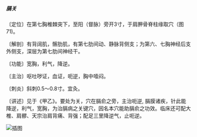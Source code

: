 ##### 膈关

〔定位〕在第七胸椎棘突下，至阳（督脉）旁开3寸，于肩胛骨脊柱缘取穴（图71)。

〔解剖〕有背阔肌，髂肋肌，有第七肋间动、静脉背侧支；为第六、七胸神经后支外侧支，深层为第七肋间神经干。

〔功能〕宽胸，利气，降逆。

〔主治〕呕吐哕证，血证，呃逆，胸中噎闷。

〔刺炎〕斜刺0.5〜0.8寸。宜灸。

〔讲述〕见于《甲乙》。要处为关，穴在膈俞之旁，主治呃逆, 膈膜诸疾，针此能降逆，利气，宽胸，为治膈病之关键穴，因名本穴能助膈俞之功效。临床还可配大椎、肩髎、天宗治肩背痛、背强；配足三里降逆气，止呃逆。

![插图](./img/图71.jpg)
